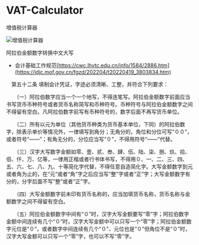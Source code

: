 # VAT-Calculator
增值税计算器

![增值税计算器](https://github.com/user-attachments/assets/707914db-136d-4c6f-b8f2-eb2468c32b97)


阿拉伯金额数字转换中文大写
- 会计基础工作规范[https://cwc.lhvtc.edu.cn/info/1584/2886.htm](https://jdjc.mof.gov.cn/fgzd/202204/t20220419_3803834.htm)

　第五十二条 填制会计凭证，字迹必须清晰、工整，并符合下列要求：

　　（一）阿拉伯数字应当一个一个地写，不得连笔写。阿拉伯金额数字前面应当书写货币币种符号或者货币名称简写和币种符号。币种符号与阿拉伯金额数字之间不得留有空白。凡阿拉伯数字前写有币种符号的，数字后面不再写货币单位。

　　（二）所有以元为单位（其他货币种类为货币基本单位，下同）的阿拉伯数字，除表示单价等情况外，一律填写到角分；无角分的，角位和分位可写“００”，或者符号“——”；有角无分的，分位应当写“０”，不得用符号“——”代替。

　　（三）汉字大写数字金额如零、壹、贰、叁、肆、伍、陆、柒、捌、玖、拾、佰、仟、万、亿等，一律用正楷或者行书体书写，不得用０、一、二、三、四、五、六、七、八、九、十等简化字代替，不得任意自造简化字。大写金额数字到元或者角为止的，在“元”或者“角”字之后应当写“整”字或者“正”字；大写金额数字有分的，分字后面不写“整”或者“正”字。

　　（四）大写金额数字前未印有货币名称的，应当加填货币名称，货币名称与金额数字之间不得留有空白。

　　（五）阿拉伯金额数字中间有“０”时，汉字大写金额要写“零”字；阿拉伯数字金额中间连续有几个“０”时，汉字大写金额中可以只写一个“零”字；阿拉伯金额数字元位是“０”，或者数字中间连续有几个“０”、元位也是“０”但角位不是“０”时，汉字大写金额可以只写一个“零”字，也可以不写“零”字。
